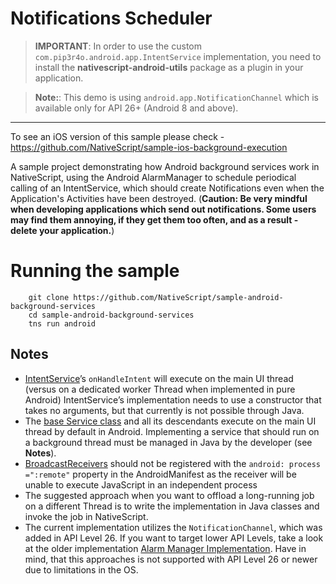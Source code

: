 # Notifications Scheduler 

> **IMPORTANT**: In order to use the custom `com.pip3r4o.android.app.IntentService` implementation, you need to install the **nativescript-android-utils** package as a plugin in your application.

> **Note:**: This demo is using `android.app.NotificationChannel` which is available only for API 26+ (Android 8 and above).

---


To see an iOS version of this sample please check - https://github.com/NativeScript/sample-ios-background-execution

A sample project demonstrating how Android background services work in NativeScript, using the Android AlarmManager to schedule periodical calling of an IntentService, which should create Notifications even when the Application's Activities have been destroyed. (**Caution: Be very mindful when developing applications which send out notifications. Some users may find them annoying, if they get them too often, and as a result - delete your application.**)

# Running the sample
```shell
    git clone https://github.com/NativeScript/sample-android-background-services
    cd sample-android-background-services
    tns run android
```

## Notes
- [IntentService](https://developer.android.com/reference/android/app/IntentService.html)’s `onHandleIntent` will execute on the main UI thread (versus on a dedicated worker Thread when implemented in pure Android)
IntentService’s implementation needs to use a constructor that takes no arguments, but that currently is not possible through Java.
- The [base Service class](https://developer.android.com/reference/android/app/Service.html) and all its descendants execute on the main UI thread by default in Android. Implementing a service that should run on a background thread must be managed in Java by the developer (see **Notes**).
- [BroadcastReceivers](http://www.tutorialspoint.com/android/android_broadcast_receivers.htm) should not be registered with the `android: process =":remote"` property in the AndroidManifest as the receiver will be unable to execute JavaScript in an independent process
- The suggested approach when you want to offload a long-running job on a different Thread is to write the implementation in Java classes and invoke the job in NativeScript.
- The current implementation utilizes the `NotificationChannel`, which was added in API Level 26. If you want to target lower API Levels, take a look at the older implementation [Alarm Manager Implementation](https://github.com/NativeScript/sample-android-background-services/tree/implementation-prior-apiLevel21). Have in mind, that this approaches is not supported with API Level 26 or newer due to limitations in the OS.
